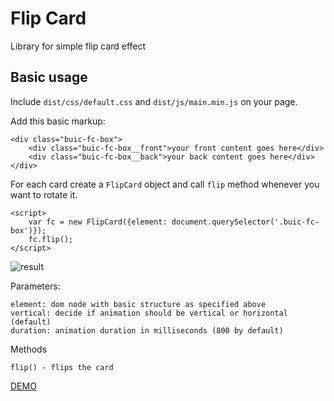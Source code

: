 # Flip Card

Library for simple flip card effect

## Basic usage

Include `dist/css/default.css` and `dist/js/main.min.js` on your page.

Add this basic markup:

    <div class="buic-fc-box">
        <div class="buic-fc-box__front">your front content goes here</div>
        <div class="buic-fc-box__back">your back content goes here</div>
    </div>

For each card create a `FlipCard` object and call `flip` method whenever you want to rotate it.

    <script>
        var fc = new FlipCard({element: document.querySelector('.buic-fc-box')});
        fc.flip();
    </script>

![result](http://i.imgur.com/xZLaW0I.gif)

Parameters:

    element: dom node with basic structure as specified above
    vertical: decide if animation should be vertical or horizontal (default)
    duration: animation duration in milliseconds (800 by default)
    
Methods
        
    flip() - flips the card
        
[DEMO](https://brainly.github.io/ui-components/components/flip-card/)
